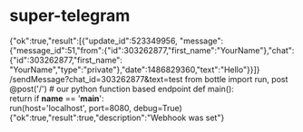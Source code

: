 # super-telegram
{"ok":true,"result":[{"update_id":523349956,
"message":{"message_id":51,"from":{"id":303262877,"first_name":"YourName"},"chat":{"id":303262877,"first_name":
"YourName","type":"private"},"date":1486829360,"text":"Hello"}}]}
/sendMessage?chat_id=303262877&text=test
from bottle import run, post
@post('/')  # our python function based endpoint
def main():  
    return 
if __name__ == '__main__':  
    run(host='localhost', port=8080, debug=True)
{"ok":true,"result":true,"description":"Webhook was set"}
